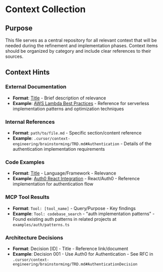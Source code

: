 # Context Collection

## Purpose

This file serves as a central repository for all relevant context that will be needed during the refinement and implementation phases. Context items should be organized by category and include clear references to their sources.

## Context Hints

### External Documentation
- **Format**: [Title](link) - Brief description of relevance
- **Example**: [AWS Lambda Best Practices](https://docs.aws.amazon.com/lambda/latest/dg/best-practices.html) - Reference for serverless implementation patterns and optimization techniques

### Internal References
- **Format**: `path/to/file.md` - Specific section/content reference
- **Example**: `.cursor/context-engineering/brainstorming/TRD.md#Authentication` - Details of the authentication implementation requirements

### Code Examples
- **Format**: [Title](link) - Language/Framework - Relevance
- **Example**: [Auth0 React Integration](https://auth0.com/docs/quickstart/spa/react) - React/Auth0 - Reference implementation for authentication flow

### MCP Tool Results
- **Format**: `Tool: [tool_name]` - Query/Purpose - Key findings
- **Example**: `Tool: codebase_search` - "auth implementation patterns" - Found existing auth patterns in related projects at `examples/auth/patterns.ts`

### Architecture Decisions
- **Format**: Decision [ID] - Title - Reference link/document
- **Example**: Decision 001 - Use Auth0 for Authentication - See RFC in `.cursor/context-engineering/brainstorming/TRD.md#AuthenticationDecision`
